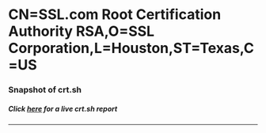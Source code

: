 # CN=SSL.com Root Certification Authority RSA,O=SSL Corporation,L=Houston,ST=Texas,C=US
### Snapshot of crt.sh
##### Click [here](https://crt.sh/?q=Serial_05C2A54D715CF661) for a live crt.sh report

---

